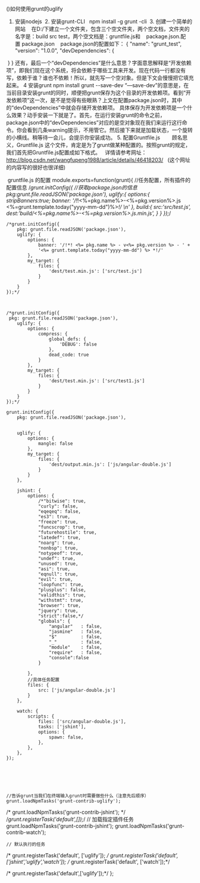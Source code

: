   ()如何使用grunt的uglify
  1. 安装nodejs
  2. 安装grunt-CLI
     npm install -g grunt -cli
  3. 创建一个简单的网站
    在D:/下建立一个文件夹，包含三个空文件夹，两个空文档，文件夹的名字是：build src test，两个空文档是：gruntfile.js和
    package.json.配置 package.json
    package.json的配置如下：
    {
  "name": "grunt_test",
  "version": "1.0.0",
  "devDependencies": {
   
  }
 }
还有，最后一个“devDependencies”是什么意思？字面意思解释是“开发依赖项”，即我们现在这个系统，将会依赖于哪些工具来开发。现在代码一行都没有写，依赖于谁？谁也不依赖！所以，就先写一个空对象。但是下文会慢慢把它填充起来。
 4 安装grunt
   npm install grunt --save-dev
 “—save-dev”的意思是，在当前目录安装grunt的同时，顺便把grunt保存为这个目录的开发依赖项。看到“开发依赖项”这一次，是不是觉得有些眼熟？上文在配置package.json时，其中的“devDependencies”中就会存储开发依赖项。
 具体保存为开发依赖项是一个什么效果？动手安装一下就是了。首先，在运行安装grunt的命令之前，package.json中的“devDependencies”对应的是空对象现在我们来运行这行命令。你会看到几条warning提示，不用管它。然后接下来就是加载状态，一个旋转的小横线。稍等待一会儿，会提示你安装成功。
 5. 配置Gruntfile.js
　　顾名思义，Gruntfile.js 这个文件，肯定是为了grunt做某种配置的。按照grunt的规定，我们首先把Gruntfile.js配置成如下格式。
   详情请参考网址：http://blog.csdn.net/wangfupeng1988/article/details/46418203/   (这个网址的内容写的很好也很详细)
   
   
  gruntfile.js 的配置
module.exports=function(grunt){
	//任务配置，所有插件的配置信息
	/*grunt.initConfig({
		//获取package.json的信息
		pkg:grunt.file.readJSON('package.json'),
		uglify:{
			options:{
				stripBanners:true;
				banner: '/!*!<%=pkg.name%>-<%=pkg.version%>.js <%=grunt.template.today("yyyy-mm-dd")%>*!/ \n'
			},
			build:{
				src:'src/test.js',
				dest:'build/<%=pkg.name%>-<%=pkg.version%>.js.min.js',
			}
		}
	});*/


	/*grunt.initConfig({
		pkg: grunt.file.readJSON('package.json'),
		uglify: {
			options: {
				banner: '/!*! <%= pkg.name %> - v<%= pkg.version %> - ' +
				'<%= grunt.template.today("yyyy-mm-dd") %> *!/'
			},
			my_target: {
				files: {
					'dest/test.min.js': ['src/test.js']
				}
			}
		}
	});*/



	/*grunt.initConfig({
	 pkg: grunt.file.readJSON('package.json'),
		uglify: {
			options: {
				compress: {
					global_defs: {
						'DEBUG': false
					},
					dead_code: true
				}
			},
			my_target: {
				files: {
					'dest/test.min.js': ['src/test1.js']
				}
			}
		}
	});*/

	grunt.initConfig({
		pkg: grunt.file.readJSON('package.json'),


		uglify: {
			options: {
				mangle: false
			},
			my_target: {
				files: {
					'dest/output.min.js': ['js/angular-double.js']
				}
			}
		},

		jshint: {
			options: {
				/*"bitwise": true,
				"curly": false,
				"eqeqeq": false,
				"es3": true,
				"freeze": true,
				"funcscrop": true,
				"futurehostile": true,
				"latedef": true,
				"noarg": true,
				"nonbsp": true,
				"notypeof": true,
				"undef": true,
				"unused": true,
				"asi": true,
				"eqnull": true,
				"evil": true,
				"loopfunc": true,
				"plusplus": false,
				"validthis": true,
				"withstmt": true,
				"browser": true,
				"jquery": true,
				"strict":false,*/
				"globals": {
					"angular"   : false,
					"jasmine"   : false,
					"$"         : false,
					"_"         : false,
					"module"    : false,
					"require"   : false,
					"console":false
				}

			},
			//具体任务配置
			files: {
				src: ['js/angular-double.js']
			}
		},

		watch: {
			scripts: {
				files: ['src/angular-double.js'],
				tasks: ['jshint'],
				options: {
					spawn: false,
				},
			},
		},
	});






	//告诉grunt当我们在终端输入grunt时需要做些什么（注意先后顺序）
	grunt.loadNpmTasks('grunt-contrib-uglify');
/*
	grunt.loadNpmTasks('grunt-contrib-jshint');
*/
	/*grunt.registerTask('default',[]);*/
	// 加载指定插件任务
	grunt.loadNpmTasks('grunt-contrib-jshint');
	grunt.loadNpmTasks('grunt-contrib-watch');

	// 默认执行的任务
/*
	grunt.registerTask('default', ['uglify']);
*/
	grunt.registerTask('default', ['jshint','uglify','watch']);
/*	grunt.registerTask('default', ['watch']);*/

/*	grunt.registerTask('default',['uglify']);*/
};
